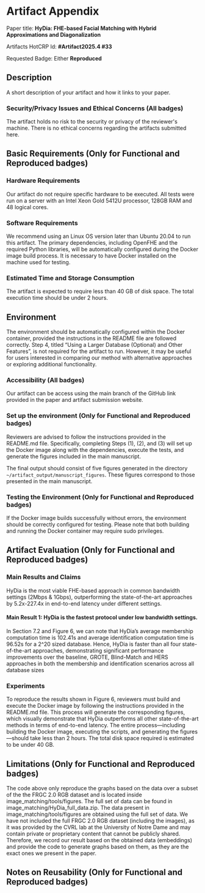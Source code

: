 # Artifact Appendix

Paper title: **HyDia: FHE-based Facial Matching with Hybrid Approximations and Diagonalization**

Artifacts HotCRP Id: **#Artifact2025.4 #33** 

Requested Badge: Either **Reproduced**

## Description
A short description of your artifact and how it links to your paper.

### Security/Privacy Issues and Ethical Concerns (All badges)
The artifact holds no risk to the security or privacy of the reviewer's machine.
There is no ethical concerns regarding the artifacts submitted here.

## Basic Requirements (Only for Functional and Reproduced badges)

### Hardware Requirements
Our artifact do not require specific hardware to be executed. All tests were run on a server with an Intel Xeon Gold 5412U processor, 128GB
RAM and 48 logical cores.


### Software Requirements
We recommend using an Linux OS version later than Ubuntu 20.04 to run this artifact. The primary dependencies, including OpenFHE and the required Python libraries, will be automatically configured during the Docker image build process. It is necessary to have Docker installed on the machine used for testing.


### Estimated Time and Storage Consumption
The artifact is expected to require less than 40 GB of disk space. The total execution time should be under 2 hours.

## Environment 
The environment should be automatically configured within the Docker container, provided the instructions in the README file are followed correctly. Step 4, titled “Using a Larger Database (Optional) and Other Features”, is not required for the artifact to run. However, it may be useful for users interested in comparing our method with alternative approaches or exploring additional functionality.


### Accessibility (All badges)
Our artifact can be access using the main branch of the GitHub link provided in the paper and artifact submission website.


### Set up the environment (Only for Functional and Reproduced badges)
Reviewers are advised to follow the instructions provided in the README.md file. Specifically, completing Steps (1), (2), and (3) will set up the Docker image along with the dependencies, execute the tests, and generate the figures included in the main manuscript.

The final output should consist of five figures generated in the directory ```~/artifact_output/manuscript_figures```. These figures correspond to those presented in the main manuscript.


### Testing the Environment (Only for Functional and Reproduced badges)

If the Docker image builds successfully without errors, the environment should be correctly configured for testing. Please note that both building and running the Docker container may require sudo privileges.


## Artifact Evaluation (Only for Functional and Reproduced badges)

### Main Results and Claims
HyDia is the most viable FHE-based approach in common bandwidth settings (2Mbps & 1Gbps), outperforming the state-of-the-art approaches by 5.2x-227.4x in end-to-end latency under different settings.

#### Main Result 1: HyDia is the fastest protocol under low bandwidth settings.
In Section 7.2 and Figure 6, we can note that HyDia’s average membership computation time is 102.41s and average identification computation time is 96.52s
for a 2^20 sized database. Hence, HyDia is faster than all four state-of-the-art approaches, demonstrating significant performance improvements over the baseline, GROTE, Blind-Match and HERS approaches in both the membership and identification scenarios across all database sizes


### Experiments 
To reproduce the results shown in Figure 6, reviewers must build and execute the Docker image by following the instructions provided in the README.md file. This process will generate the corresponding figures, which visually demonstrate that HyDia outperforms all other state-of-the-art methods in terms of end-to-end latency.
The entire process—including building the Docker image, executing the scripts, and generating the figures—should take less than 2 hours. The total disk space required is estimated to be under 40 GB.


## Limitations (Only for Functional and Reproduced badges)
The code above only reproduce the graphs based on the data over a subset of the the FRGC 2.0 RGB dataset and is located inside image_matching/tools/figures. The full set of data can be found in image_matching/HyDia_full_data.zip. The data present in image_matching/tools/figures are obtained using the full set of data. We have not included the full FRGC 2.0 RGB dataset (including the images), as it was provided by the CVRL lab at the University of Notre Dame and may contain private or proprietary content that cannot be publicly shared. Therefore, we record our result based on the obtained data (embeddings) and provide the code to generate graphs based on them, as they are the exact ones we present in the paper.



## Notes on Reusability (Only for Functional and Reproduced badges)
